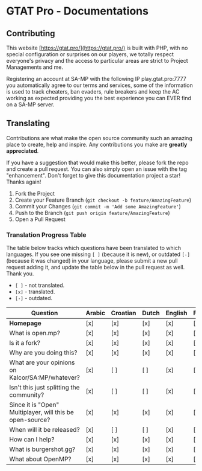 # GTAT Pro - Documentations

## Contributing

This website [https://gtat.pro/](https://gtat.pro/) is built with PHP, with no special configuration or
surprises on our players, we totally respect everyone's privacy and the access to particular areas are strict to Project Managements and me.

Registering an account at SA-MP with the following IP play.gtat.pro:7777 you automatically agree to our terms and services, some of the information is used to track cheaters, ban evaders, rule breakers and keep the AC working as expected providing you the best experience you can EVER find on a SA-MP server.

## Translating

Contributions are what make the open source community such an amazing place to create, help and inspire. Any contributions you make are **greatly appreciated**.

If you have a suggestion that would make this better, please fork the repo and create a pull request. You can also simply open an issue with the tag "enhancement".
Don't forget to give this documentation project a star! Thanks again!

1. Fork the Project
2. Create your Feature Branch (`git checkout -b feature/AmazingFeature`)
3. Commit your Changes (`git commit -m 'Add some AmazingFeature'`)
4. Push to the Branch (`git push origin feature/AmazingFeature`)
5. Open a Pull Request

### Translation Progress Table

The table below tracks which questions have been translated to which languages. If you see one
missing `[ ]` (because it is new), or outdated `[-]` (because it was changed) in your language,
please submit a new pull request adding it, and update the table below in the pull request as well.
Thank you.

- `[ ]` - not translated.
- `[x]` - translated.
- `[-]` - outdated.

| Question                                                  | Arabic | Croatian | Dutch | English | French | Georgian | German | Greek | Hungarian | Italian | Indonesian | Lithuanian | Norwegian | Portuguese | Romanian | Russian | Spanish | Polish | Japanese | TraditionalChinese | SimplifiedChinese |
| --------------------------------------------------------- | ------ | -------- | ----- | ------- | ------ | -------- | ------ | ----- | --------- | ------- | ---------- | ---------- | --------- | ---------- | -------- | ------- | ------- | ------ | -------- | ------------------ | ----------------- |
| **Homepage**                                              | [x]    | [x]      | [x]   | [x]     | [x]    | [x]      | [x]    | [x]   | [x]       | [x]     | [x]        | [x]        | [x]       | [x]        | [x]      | [x]     | [x]     | [x]    | [x]      | [x]                | [x]               |
| What is open.mp?                                          | [x]    | [x]      | [x]   | [x]     | [x]    | [x]      | [x]    | [x]   | [x]       | [x]     | [x]        | [x]        | [x]       | [x]        | [x]      | [x]     | [x]     | [x]    | [x]      | [x]                | [x]               |
| Is it a fork?                                             | [x]    | [x]      | [x]   | [x]     | [x]    | [x]      | [x]    | [x]   | [x]       | [x]     | [x]        | [x]        | [x]       | [x]        | [x]      | [x]     | [x]     | [x]    | [x]      | [x]                | [x]               |
| Why are you doing this?                                   | [x]    | [x]      | [x]   | [x]     | [x]    | [x]      | [x]    | [x]   | [x]       | [x]     | [x]        | [x]        | [x]       | [x]        | [x]      | [x]     | [x]     | [x]    | [x]      | [x]                | [x]               |
| What are your opinions on Kalcor/SA:MP/whatever?          | [x]    | [ ]      | [ ]   | [x]     | [ ]    | [x]      | [x]    | [x]   | [ ]       | [x]     | [x]        | [x]        | [ ]       | [x]        | [x]      | [x]     | [ ]     | [ ]    | [x]      | [x]                | [x]               |
| Isn't this just splitting the community?                  | [x]    | [ ]      | [ ]   | [x]     | [ ]    | [x]      | [x]    | [x]   | [ ]       | [x]     | [x]        | [x]        | [ ]       | [x]        | [x]      | [x]     | [ ]     | [ ]    | [x]      | [x]                | [x]               |
| Since it is "Open" Multiplayer, will this be open-source? | [x]    | [x]      | [x]   | [x]     | [x]    | [x]      | [x]    | [x]   | [x]       | [x]     | [x]        | [x]        | [x]       | [x]        | [x]      | [x]     | [x]     | [x]    | [x]      | [x]                | [x]               |
| When will it be released?                                 | [x]    | [ ]      | [ ]   | [x]     | [ ]    | [x]      | [x]    | [x]   | [ ]       | [x]     | [x]        | [x]        | [ ]       | [x]        | [x]      | [x]     | [ ]     | [ ]    | [x]      | [x]                | [x]               |
| How can I help?                                           | [x]    | [x]      | [x]   | [x]     | [x]    | [x]      | [x]    | [x]   | [x]       | [x]     | [x]        | [x]        | [x]       | [x]        | [x]      | [x]     | [x]     | [x]    | [x]      | [x]                | [x]               |
| What is burgershot.gg?                                    | [x]    | [x]      | [x]   | [x]     | [x]    | [x]      | [x]    | [x]   | [x]       | [x]     | [x]        | [x]        | [x]       | [x]        | [x]      | [x]     | [x]     | [x]    | [x]      | [x]                | [x]               |
| What about OpenMP?                                        | [x]    | [x]      | [x]   | [x]     | [x]    | [x]      | [x]    | [x]   | [x]       | [x]     | [x]        | [x]        | [x]       | [x]        | [x]      | [x]     | [x]     | [x]    | [x]      | [x]                | [x]               |

